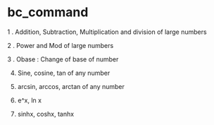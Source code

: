 # bc_command
1 . Addition, Subtraction, Multiplication and division of large numbers

2 . Power and Mod of large numbers

3 . Obase : Change of base of number

4. Sine, cosine, tan of any number

5. arcsin, arccos, arctan of any number

6. e^x, ln x

7. sinhx, coshx, tanhx
